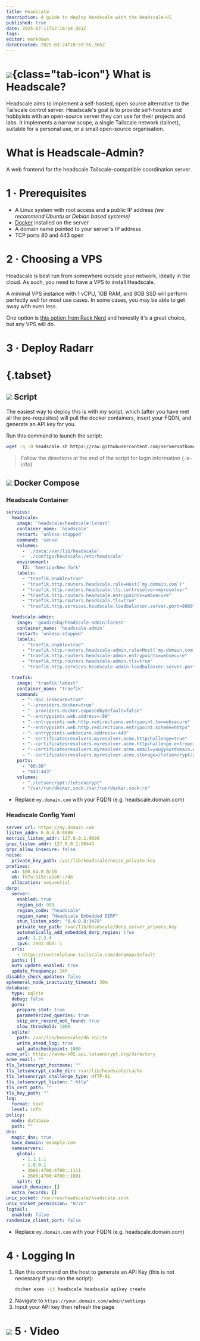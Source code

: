 ```yaml
---
title: Headscale
description: A guide to deploy Headscale with the Headscale-UI
published: true
date: 2025-07-11T12:16:14.981Z
tags: 
editor: markdown
dateCreated: 2025-03-24T10:59:55.365Z
---
```


# ![](/headscale.png){class="tab-icon"} What is Headscale?
Headscale aims to implement a self-hosted, open source alternative to the Tailscale control server. Headscale's goal is to provide self-hosters and hobbyists with an open-source server they can use for their projects and labs. It implements a narrow scope, a single Tailscale network (tailnet), suitable for a personal use, or a small open-source organisation.

# What is Headscale-Admin?
A web frontend for the headscale Tailscale-compatible coordination server.

# 1 · Prerequisites
- A Linux system with root access and a public IP address *(we recommend Ubuntu or Debian based systems)*
- [Docker](/Docker) installed on the server
- A domain name pointed to your server's IP address
- TCP ports 80 and 443 open

# 2 · Choosing a VPS
Headscale is best run from somewhere outside your network, ideally in the cloud. As such, you need to have a VPS to install Headscale.

A minimal VPS instance with 1 vCPU, 1GB RAM, and 8GB SSD will perform perfectly well for most use cases. In some cases, you may be able to get away with even less.

One option is [this option from Rack Nerd](https://my.racknerd.com/index.php?rp=/store/kvm-vps-latest-special-promos) and honestly it's a great choice, but any VPS will do.

# 3 · Deploy Radarr
# {.tabset}
## <img src="/windows-terminal.png" class="tab-icon"> Script
The easiest way to deploy this is with my script, which (after you have met all the pre-requisites) will pull the docker containers, insert your FQDN, and generate an API key for you.

Run this command to launch the script:
```bash
wget -q -O headscale.sh https://raw.githubusercontent.com/serversathome/ServersatHome/main/headscale.sh && chmod +x headscale.sh && sudo ./headscale.sh
```

> Follow the directions at the end of the script for login information
{.is-info}


## <img src="/docker.png" class="tab-icon"> Docker Compose
### Headscale Container
```yaml
services:
  headscale:
    image: 'headscale/headscale:latest'
    container_name: 'headscale'
    restart: 'unless-stopped'
    command: 'serve'
    volumes:
      - './data:/var/lib/headscale'
      - './configs/headscale:/etc/headscale'
    environment:
      TZ: 'America/New_York'
    labels:
      - "traefik.enable=true"
      - "traefik.http.routers.headscale.rule=Host(`my.domain.com`)"
      - "traefik.http.routers.headscale.tls.certresolver=myresolver"
      - "traefik.http.routers.headscale.entrypoints=websecure"
      - "traefik.http.routers.headscale.tls=true"
      - "traefik.http.services.headscale.loadbalancer.server.port=8080"

  headscale-admin:
    image: 'goodieshq/headscale-admin:latest'
    container_name: 'headscale-admin'
    restart: 'unless-stopped'
    labels:
      - "traefik.enable=true"
      - "traefik.http.routers.headscale-admin.rule=Host(`my.domain.com`) && PathPrefix(`/admin`)" # Fixed here
      - "traefik.http.routers.headscale-admin.entrypoints=websecure"
      - "traefik.http.routers.headscale-admin.tls=true"
      - "traefik.http.services.headscale-admin.loadbalancer.server.port=80"

  traefik:
    image: "traefik:latest"
    container_name: "traefik"
    command:
      - "--api.insecure=true"
      - "--providers.docker=true"
      - "--providers.docker.exposedbydefault=false"
      - "--entrypoints.web.address=:80"
      - "--entrypoints.web.http.redirections.entrypoint.to=websecure"
      - "--entrypoints.web.http.redirections.entrypoint.scheme=https"
      - "--entrypoints.websecure.address=:443"
      - "--certificatesresolvers.myresolver.acme.httpchallenge=true"
      - "--certificatesresolvers.myresolver.acme.httpchallenge.entrypoint=web"
      - "--certificatesresolvers.myresolver.acme.email=you@yourdomain.com"
      - "--certificatesresolvers.myresolver.acme.storage=/letsencrypt/acme.json"
    ports:
      - "80:80"
      - "443:443"
    volumes:
      - "./letsencrypt:/letsencrypt"
      - "/var/run/docker.sock:/var/run/docker.sock:ro"
```
- Replace `my.domain.com` with your FQDN (e.g. headscale.domain.com)

### Headscale Config Yaml
```yaml
server_url: https://my.domain.com
listen_addr: 0.0.0.0:8080
metrics_listen_addr: 127.0.0.1:9090
grpc_listen_addr: 127.0.0.1:50443
grpc_allow_insecure: false
noise:
  private_key_path: /var/lib/headscale/noise_private.key
prefixes:
  v4: 100.64.0.0/10
  v6: fd7a:115c:a1e0::/48
  allocation: sequential
derp:
  server:
    enabled: true
    region_id: 999
    region_code: "headscale"
    region_name: "Headscale Embedded DERP"
    stun_listen_addr: "0.0.0.0:3478"
    private_key_path: /var/lib/headscale/derp_server_private.key
    automatically_add_embedded_derp_region: true
    ipv4: 1.2.3.4
    ipv6: 2001:db8::1
  urls:
    - https://controlplane.tailscale.com/derpmap/default
  paths: []
  auto_update_enabled: true
  update_frequency: 24h
disable_check_updates: false
ephemeral_node_inactivity_timeout: 30m
database:
  type: sqlite
  debug: false
  gorm:
    prepare_stmt: true
    parameterized_queries: true
    skip_err_record_not_found: true
    slow_threshold: 1000
  sqlite:
    path: /var/lib/headscale/db.sqlite
    write_ahead_log: true
    wal_autocheckpoint: 1000
acme_url: https://acme-v02.api.letsencrypt.org/directory
acme_email: ""
tls_letsencrypt_hostname: ""
tls_letsencrypt_cache_dir: /var/lib/headscale/cache
tls_letsencrypt_challenge_type: HTTP-01
tls_letsencrypt_listen: ":http"
tls_cert_path: ""
tls_key_path: ""
log:
  format: text
  level: info
policy:
  mode: database
  path: ""
dns:
  magic_dns: true
  base_domain: example.com
  nameservers:
    global:
      - 1.1.1.1
      - 1.0.0.1
      - 2606:4700:4700::1111
      - 2606:4700:4700::1001
    split: {}
  search_domains: []
  extra_records: []
unix_socket: /var/run/headscale/headscale.sock
unix_socket_permission: "0770"
logtail:
  enabled: false
randomize_client_port: false
```
- Replace `my.domain.com` with your FQDN (e.g. headscale.domain.com)

# 4 · Logging In
1. Run this command on the host to generate an API Key (this is not necessary if you ran the script):
    ```bash
    docker exec -it headscale headscale apikey create
    ```
1. Navigate to `https://your.domain.com/admin/settings`
1. Input your API key then refresh the page

# <img src="/youtube.png" class="tab-icon"> 5 · Video
[](https://youtu.be/r-qn6DrJ6IA)

